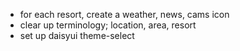 - for each resort, create a weather, news, cams icon
- clear up terminology; location, area, resort
- set up daisyui theme-select
